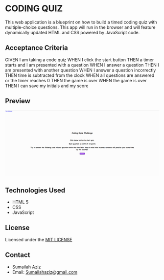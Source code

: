 # CODING QUIZ
This web application is a blueprint on how to build a timed coding quiz with multiple-choice questions. This app will run in the browser and will feature dynamically updated HTML and CSS powered by JavaScript code.

## Acceptance Criteria
GIVEN I am taking a code quiz
WHEN I click the start button
THEN a timer starts and I am presented with a question
WHEN I answer a question
THEN I am presented with another question
WHEN I answer a question incorrectly
THEN time is subtracted from the clock
WHEN all questions are answered or the timer reaches 0
THEN the game is over
WHEN the game is over
THEN I can save my initials and my score

## Preview
![Screenshot of code quiz](./assets/images/Code%20Quiz.PNG)

## Technologies Used
* HTML 5
* CSS
* JavaScript

## License 
Licensed under the [MIT LICENSE](https://github.com/merewall/Wk4-CodeQuiz/blob/main/LICENSE)

## Contact
* Sumailah Aziz
* Email: Sumailahaziz@gmail.com